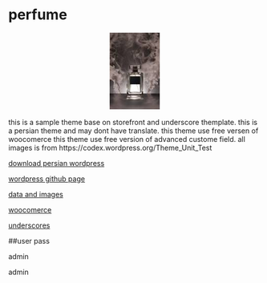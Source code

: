 # perfume
<p align="center"><a href="https://laravel.com" target="_blank">
<a href='https://www.freepik.com/psd/mockup' target="_blank">
<img src="https://github.com/gitKoodex/perfume/blob/main/customerfile/5398161.jpg"
            width="100">
</a>
</p>
<p>
this is a sample theme base on storefront and underscore themplate.
this is a persian theme and may dont have translate.
this theme use free versen of woocomerce
this theme use free version of advanced custome field.
all images is from https://codex.wordpress.org/Theme_Unit_Test

</p>

<p>
<a href="https://fa.wordpress.org/download/">download persian wordpress</a>
</p>
<p>
<a href="https://github.com/WordPress/WordPress/">wordpress github page</a>
</p>
<p>
<a href="https://github.com/WPTT/theme-test-data">data and images</a>
</p>
<p>
<a href="https://wordpress.org/plugins/woocommerce/">woocomerce</a>
</p>
<p>
<a href="https://underscores.me/">underscores</a>
</p>
##user pass
<p>admin
</p>
<p>admin
</p>

